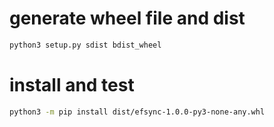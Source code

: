 # generate wheel file and dist

```bash
python3 setup.py sdist bdist_wheel
```

# install and test

```bash
python3 -m pip install dist/efsync-1.0.0-py3-none-any.whl
```
